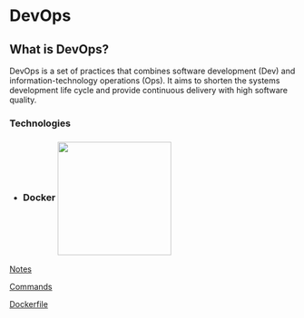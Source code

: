 # DevOps

## What is DevOps?

DevOps is a set of practices that combines software development (Dev) and information-technology operations (Ops). It aims to shorten the systems development life cycle and provide continuous delivery with high software quality.

### Technologies

* ### Docker  <img src="https://user-images.githubusercontent.com/56039676/209430955-69ee4e14-8f09-46c9-ac7d-25ef2bd8c80b.png" width="200" height="200" align="center" >

[Notes](https://github.com/npetrelli/DevOps/blob/master/Docker/Notes/README.md)

[Commands](https://github.com/npetrelli/DevOps/tree/master/Docker/Commands/README.md)

[Dockerfile](https://github.com/npetrelli/DevOps/blob/master/Docker/Dockerfile/README.md)



